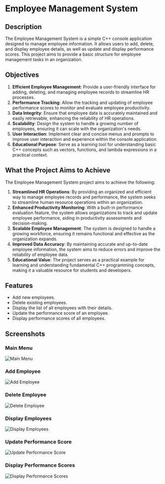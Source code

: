 # Employee Management System

## Description

The Employee Management System is a simple C++ console application designed to manage employee information. It allows users to add, delete, and display employee details, as well as update and display performance scores. This project aims to provide a basic structure for employee management tasks in an organization.

## Objectives

1. **Efficient Employee Management**: Provide a user-friendly interface for adding, deleting, and managing employee records to streamline HR processes.
2. **Performance Tracking**: Allow the tracking and updating of employee performance scores to monitor and evaluate employee productivity.
3. **Data Integrity**: Ensure that employee data is accurately maintained and easily retrievable, enhancing the reliability of HR operations.
4. **Scalability**: Design the system to handle a growing number of employees, ensuring it can scale with the organization's needs.
5. **User Interaction**: Implement clear and concise menus and prompts to improve user interaction and experience within the console application.
6. **Educational Purpose**: Serve as a learning tool for understanding basic C++ concepts such as vectors, functions, and lambda expressions in a practical context.

## What the Project Aims to Achieve

The Employee Management System project aims to achieve the following:

1. **Streamlined HR Operations**: By providing an organized and efficient way to manage employee records and performance, the system seeks to streamline human resource operations within an organization.
2. **Enhanced Productivity Monitoring**: With a built-in performance evaluation feature, the system allows organizations to track and update employee performance, aiding in productivity assessments and decision-making.
3. **Scalable Employee Management**: The system is designed to handle a growing workforce, ensuring it remains functional and effective as the organization expands.
4. **Improved Data Accuracy**: By maintaining accurate and up-to-date employee information, the system aims to reduce errors and improve the reliability of employee data.
5. **Educational Value**: The project serves as a practical example for learning and understanding fundamental C++ programming concepts, making it a valuable resource for students and developers.

## Features

- Add new employees.
- Delete existing employees.
- Display the list of all employees with their details.
- Update the performance score of an employee.
- Display performance scores of all employees.

## Screenshots

### Main Menu
![Main Menu](screenshots/main_menu.png)

### Add Employee
![Add Employee](screenshots/add_employee.png)

### Delete Employee
![Delete Employee](screenshots/delete_employee.png)

### Display Employees
![Display Employees](screenshots/display_employees.png)

### Update Performance Score
![Update Performance Score](screenshots/update_performance_score.png)

### Display Performance Scores
![Display Performance Scores](screenshots/display_performance_scores.png)

